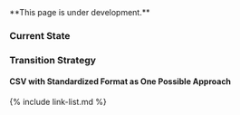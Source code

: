 
<div class="bg-info" markdown="1">
**This page is under development.**

</div>

### Current State 


### Transition Strategy

#### CSV with Standardized Format as One Possible Approach


{% include link-list.md %}
